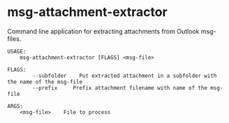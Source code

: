 # msg-attachment-extractor
Command line application for extracting attachments from Outlook msg-files.
```
USAGE:
    msg-attachment-extractor [FLAGS] <msg-file>

FLAGS:
        --subfolder    Put extracted attachment in a subfolder with the name of the msg-file
        --prefix     Prefix attachment filename with name of the msg-file

ARGS:
    <msg-file>    File to process
```
